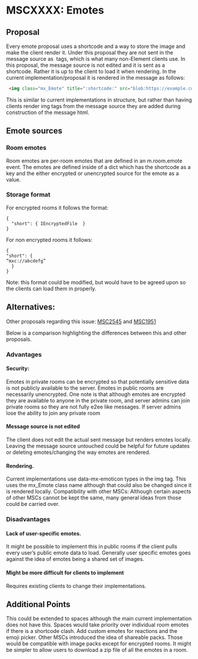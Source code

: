 # MSCXXXX: Emotes
## Proposal
Every emote proposal uses a shortcode and a way to store the image and make the client render it. Under this proposal they are not sent in the message source as <img> tags, which is what many non-Element clients use. In this proposal, the message source is not edited and it is sent as a shortcode. Rather it is up to the client to load it when rendering. In the current implementation/proposal it is rendered in the message as follows:
```html
 <img class="mx_Emote" title=":shortcode:" src="blob:https://example.com/blob-guid">
```
This is similar to current implementations in structure, but rather than having clients render img tags from the message source they are added during construction of the message html.
## Emote sources
### Room emotes
Room emotes are per-room emotes that are defined in an m.room.emote event. 
The emotes are defined inside of a dict which has the shortcode as a key and the either encrypted or unencrypted source for the emote as a value.
### Storage format
For encrypted rooms it follows the format:
```
{
  "short": { IEncryptedFile  }
}
```

For non encrypted rooms it follows: 
```
{
"short": { 
“mxc://abcdefg”
  }
}
```

Note: this format could be modified, but would have to be agreed upon so the clients can load them in properly.

## Alternatives:
Other proposals regarding this issue: [MSC2545](https://github.com/matrix-org/matrix-spec-proposals/pull/2545) and [MSC1951](https://github.com/matrix-org/matrix-doc/pull/1951)

Below is a comparison highlighting the differences between this and other proposals.
### Advantages
#### Security: 
Emotes in private rooms can be encrypted so that potentially sensitive data is not publicly available to the server. Emotes in public rooms are necessarily unencrypted. One note is that although emotes are encrypted they are available to anyone in the private room, and server admins can join private rooms so they are not fully e2ee like messages. If server admins lose the ability to join any private room
<br/>
#### Message source is not edited
The client does not edit the actual sent message but renders emotes locally. Leaving the message source untouched could be helpful for future updates or deleting emotes/changing the way emotes are rendered.
<br/>
#### Rendering. 
Current implementations use data-mx-emoticon types in the img tag. This uses the mx_Emote class name although that could also be changed since it is rendered locally.
Compatibility with other MSCs: Although certain aspects of other MSCs cannot be kept the same, many general ideas from those could be carried over.
### Disadvantages
#### Lack of user-specific emotes. 
It might be possible to implement this in public rooms if the client pulls every user’s public emote data to load. Generally user specific emotes goes against the idea of emotes being a shared set of images.
#### Might be more difficult for clients to implement
Requires existing clients to change their implementations.
## Additional Points
This could be extended to spaces although the main current implementation does not have this. Spaces would take priority over individual room emotes if there is a shortcode clash. 
Add custom emotes for reactions and the emoji picker. 
Other MSCs introduced the idea of shareable packs. Those would be compatible with image packs except for encrypted rooms. It might be simpler to allow users to download a zip file of all the emotes in a room.
